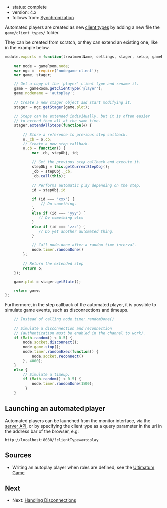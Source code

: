 - status: complete
- version: 4.x
- follows from: [Synchronization](Synchronization-v4)


Automated players are created as new [client types](Client-Types-v4) 
by adding a new file the `game/client_types/` folder.

They can be created from scratch, or they can extend an existing one,
like in the example below.

```javascript
module.exports = function(treatmentName, settings, stager, setup, gameRoom) {
    
    var node = gameRoom.node;
    var ngc =  require('nodegame-client');
    var game, stager;

    // Get a copy of the 'player' client type and rename it.
    game = gameRoom.getClientType('player');
    game.nodename = 'autoplay';
    
    // Create a new stager object and start modifying it.
    stager = ngc.getStager(game.plot);

    // Steps can be extended individually, but it is often easier
    // to extend them all at the same time.
    stager.extendAllSteps(function(o) {
    
        // Store a reference to previous step callback.
        o._cb = o.cb;
        // Create a new step callback.
        o.cb = function() {
            var _cb, stepObj, id;
            
            // Get the previous step callback and execute it.
            stepObj = this.getCurrentStepObj();
            _cb = stepObj._cb;
            _cb.call(this);
            
            // Performs automatic play depending on the step.
            id = stepObj.id
            
            if (id === 'xxx') {
                // Do something.
            }
            else if (id === 'yyy') {
               // Do something else.
            }
            else if (id === 'zzz') {
               // Do yet another automated thing.
            }

            // Call node.done after a random time interval.            
            node.timer.randomDone();
        };
        
        // Return the extended step.
        return o;
    });

    game.plot = stager.getState();

    return game;
};
```

Furthermore, in the step callback of the automated player, it is
possible to simulate game events, such as disconnections and timeups.

```javascript
    // Instead of calling node.timer.randomDone() 
    
    // Simulate a disconnection and reconnection
    // (authentication must be enabled in the channel to work).
    if (Math.random() < 0.5) {
        node.socket.disconnect();
        node.game.stop();
        node.timer.randomExec(function() {
            node.socket.reconnect();
        }, 4000);
    }
    else {
        // Simulate a timeup.
        if (Math.random() < 0.5) {
            node.timer.randomDone(1500);
         }
    }
```

## Launching an automated player

Automated players can be launched from the monitor interface, via the
[server API](Server-API-v4), or by specifying the client type as a
query parameter in the uri in the address bar of the browser, e.g:

```
http://localhost:8080/?clientType=autoplay
```

## Sources

* Writing an autoplay player when roles are defined, see the [Ultimatum Game](https://github.com/nodeGame/ultimatum/blob/roles/game/client_types/autoplay.js)


## Next

* Next: [Handling Disconnections](Handling-Disconnections-v4)
